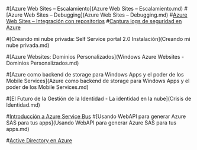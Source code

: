 ﻿#[Azure Web Sites – Escalamiento](Azure Web Sites – Escalamiento.md)
#[Azure Web Sites – Debugging](Azure Web Sites – Debugging.md)
#[Azure Web Sites – Integración con repositorios](Azure-Web-Sites_Integración-con-repositorios.md)
#[Captura logs de seguridad en Azure](Captura-logs-de-seguridad-en-Azure.md)

#[Creando mi nube privada: Self Service portal 2.0 Instalación](Creando mi nube privada.md)

#[Azure Websites: Dominios Personalizados](Windows Azure Websites - Dominios Personalizados.md)

#[Azure como backend de storage para Windows Apps y el poder de los Mobile Services](Azure como backend de storage para Windows Apps y el poder de los Mobile Services.md)

#[El Futuro de la Gestión de la Identidad - La identidad en la nube](Crisis de Identidad.md)

#[Introducción a Azure Service Bus](IntroAzureBus.md)
#[Usando WebAPI para generar Azure SAS para tus apps](Usando WebAPI para generar Azure SAS para tus apps.md)

#[Active Directory en Azure](Azure-AD.md)
